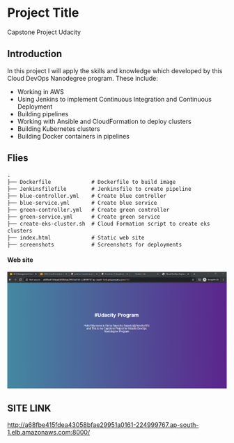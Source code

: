 # Project Title
Capstone Project Udacity

## Introduction 

In this project I will apply the skills and knowledge which developed by this Cloud DevOps Nanodegree program. These include:

* Working in AWS
* Using Jenkins to implement Continuous Integration and Continuous Deployment
* Building pipelines
* Working with Ansible and CloudFormation to deploy clusters
* Building Kubernetes clusters
* Building Docker containers in pipelines

## Flies

```
.
├── Dockerfile             # Dockerfile to build image
├── Jenkinsfilefile        # Jenkinsfile to create pipeline
├── blue-controller.yml    # Create blue controller
├── blue-service.yml       # Create blue service
├── green-controller.yml   # Create green controller
├── green-service.yml      # Create green service
├── create-eks-cluster.sh  # Cloud Formation script to create eks clusters  
├── index.html             # Static web site
├── screenshots            # Screenshots for deployments
```



#### Web site
![alt text](https://github.com/somitrasr/capstone-project-udacity/blob/master/Site.png "Site")


## SITE LINK

http://a68fbe415fdea43058bfae29951a0161-224999767.ap-south-1.elb.amazonaws.com:8000/
